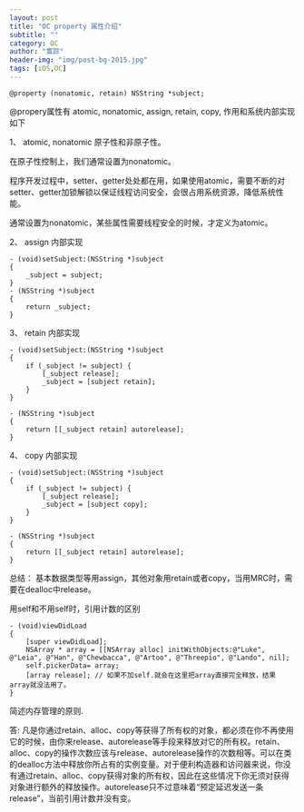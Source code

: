 ```yaml
---
layout: post
title: "OC property 属性介绍"
subtitle: ""
category: OC
author: "寞踪"
header-img: "img/post-bg-2015.jpg"
tags: [iOS,OC]
---
```


    @property (nonatomic, retain) NSString *subject;

@propery属性有 atomic, nonatomic, assign, retain, copy, 作用和系统内部实现如下

1、 atomic, nonatomic 原子性和非原子性。
    
在原子性控制上，我们通常设置为nonatomic。

程序开发过程中，setter、getter处处都在用，如果使用atomic，需要不断的对setter、getter加锁解锁以保证线程访问安全，会很占用系统资源，降低系统性能。

通常设置为nonatomic，某些属性需要线程安全的时候，才定义为atomic。


2、 assign 内部实现

    - (void)setSubject:(NSString *)subject
    {
        _subject = subject;
    }
    - (NSString *)subject
    {
        return _subject;
    }

3、 retain 内部实现

    - (void)setSubject:(NSString *)subject
    {
        if (_subject != subject) {
            [_subject release];
            _subject = [subject retain];
        }
    }

    - (NSString *)subject
    {
        return [[_subject retain] autorelease];
    }

4、 copy 内部实现

    - (void)setSubject:(NSString *)subject
    {
        if (_subject != subject) {
            [_subject release];
            _subject = [subject copy];
        }
    }

    - (NSString *)subject
    {
        return [[_subject retain] autorelease];
    }


总结：
    基本数据类型等用assign，其他对象用retain或者copy，当用MRC时，需要在dealloc中release。


用self和不用self时，引用计数的区别

    - (void)viewDidLoad
    {
        [super viewDidLoad];
        NSArray * array = [[NSArray alloc] initWithObjects:@"Luke", @"Leia", @"Han", @"Chewbacca", @"Artoo", @"Threepio", @"Lando", nil];
        self.pickerData= array;
        [array release]; // 如果不加self.就会在这里把array直接完全释放，结果array就没法用了。
    }


简述内存管理的原则.

答: 凡是你通过retain、alloc、copy等获得了所有权的对象，都必须在你不再使用它的时候，由你来release、autorelease等手段来释放对它的所有权。retain、alloc、copy的操作次数应该与release、autorelease操作的次数相等。可以在类的dealloc方法中释放你所占有的实例变量。对于便利构造器和访问器来说，你没有通过retain、alloc、copy获得对象的所有权，因此在这些情况下你无须对获得对象进行额外的释放操作。autorelease只不过意味着“预定延迟发送一条release”，当前引用计数并没有变。


